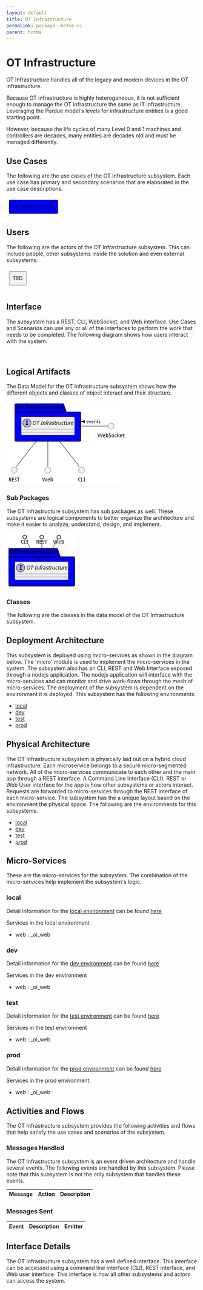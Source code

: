 ```yaml
---
layout: default
title: OT Infrastructure
permalink: package--hotms-oi
parent: hotms
---
```


# OT Infrastructure

OT Infrastructure handles all of the legacy and modern devices in the OT infrastructure.

Because OT infrastructure is highly heterogeneous, it is not sufficient enough to manage the OT infrastructure the same
as IT infrastructure. Leveraging the Purdue model‘s levels for infrastructure entities is a good starting point.

However, because the life cycles of many Level 0 and 1 machines and controllers are decades, many entities are decades
old and must be managed differently. 


## Use Cases

The following are the use cases of the OT Infrastructure subsystem. Each use case has primary and secondary scenarios
that are elaborated in the use case descriptions.



![UseCase Diagram](./usecases.png)

## Users

The following are the actors of the OT Infrastructure subsystem. This can include people, other subsystems
inside the solution and even external subsystems.



![User Interaction](./userinteraction.png)

## Interface

The subsystem has a REST, CLI, WebSocket, and Web interface. Use Cases and Scenarios can use any or all
of the interfaces to perform the work that needs to be completed. The following  diagram shows how
users interact with the system.

![Scenario Mappings Diagram](./scenariomapping.png)



## Logical Artifacts

The Data Model for the  OT Infrastructure subsystem shows how the different objects and classes of object interact
and their structure.

![Sub Package Diagram](./subpackage.png)

### Sub Packages

The OT Infrastructure subsystem has sub packages as well. These subsystems are logical components to better
organize the architecture and make it easier to analyze, understand, design, and implement.



![Logical Diagram](./logical.png)

### Classes

The following are the classes in the data model of the OT Infrastructure subsystem.




## Deployment Architecture

This subsystem is deployed using micro-services as shown in the diagram below. The 'micro' module is
used to implement the micro-services in the system. The subsystem also has an CLI, REST and Web Interface
exposed through a nodejs application. The nodejs application will interface with the micro-services and
can monitor and drive work-flows through the mesh of micro-services. The deployment of the subsystem is
dependent on the environment it is deployed. This subsystem has the following environments:
* [local](environment--hotms-oi-local)
* [dev](environment--hotms-oi-dev)
* [test](environment--hotms-oi-test)
* [prod](environment--hotms-oi-prod)



## Physical Architecture

The OT Infrastructure subsystem is physically laid out on a hybrid cloud infrastructure. Each microservice belongs
to a secure micro-segmented network. All of the micro-services communicate to each other and the main app through a
REST interface. A Command Line Interface (CLI), REST or Web User interface for the app is how other subsystems or actors
interact. Requests are forwarded to micro-services through the REST interface of each micro-service. The subsystem has
the a unique layout based on the environment the physical space. The following are the environments for this
subsystems.
* [local](environment--hotms-oi-local)
* [dev](environment--hotms-oi-dev)
* [test](environment--hotms-oi-test)
* [prod](environment--hotms-oi-prod)


## Micro-Services

These are the micro-services for the subsystem. The combination of the micro-services help implement
the subsystem's logic.


### local

Detail information for the [local environment](environment--hotms-oi-local)
can be found [here](environment--hotms-oi-local)

Services in the local environment

* web : _oi_web


### dev

Detail information for the [dev environment](environment--hotms-oi-dev)
can be found [here](environment--hotms-oi-dev)

Services in the dev environment

* web : _oi_web


### test

Detail information for the [test environment](environment--hotms-oi-test)
can be found [here](environment--hotms-oi-test)

Services in the test environment

* web : _oi_web


### prod

Detail information for the [prod environment](environment--hotms-oi-prod)
can be found [here](environment--hotms-oi-prod)

Services in the prod environment

* web : _oi_web


## Activities and Flows
The OT Infrastructure subsystem provides the following activities and flows that help satisfy the use
cases and scenarios of the subsystem.


### Messages Handled

The OT Infrastructure subsystem is an event driven architecture and handle several events. The following
events are handled by this subsystem. Please note that this subsystem is not the only subsystem that handles
these events.

| Message | Action | Description |
| --- | --- | --- |



### Messages Sent

| Event | Description | Emitter |
|-------|-------------|---------|



## Interface Details
The OT Infrastructure subsystem has a well defined interface. This interface can be accessed using a
command line interface (CLI), REST interface, and Web user interface. This interface is how all other
subsystems and actors can access the system.



